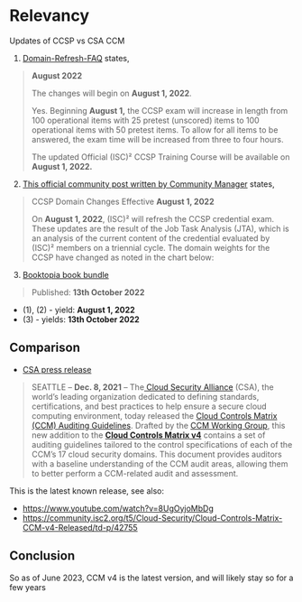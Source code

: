 # Relevancy

Updates of CCSP vs CSA CCM 

1. [Domain-Refresh-FAQ](https://www.isc2.org/Certifications/CCSP/Domain-Refresh-FAQ) states,
>**August 2022**
>
>
> The changes will begin on **August 1, 2022**.
>
> Yes. Beginning **August 1,** the CCSP exam will increase in length from 100 operational items with 25 pretest (unscored) items to 100 operational items with 50 pretest items. To allow for all items to be answered, the exam time will be increased from three to four hours.
> 
> The updated Official (ISC)² CCSP Training Course will be available on **August 1, 2022.**


2. [This official community post written by Community Manager](https://community.isc2.org/t5/CCSP-Study-Group/CCSP-Domain-Changes-Effective-August-1-2022/td-p/48588) states,
> CCSP Domain Changes Effective **August 1, 2022**
>
> On **August 1, 2022**, (ISC)² will refresh the CCSP credential exam. These updates are the result of the Job Task Analysis (JTA), which is an analysis of the current content of the credential evaluated by (ISC)² members on a triennial cycle. The domain weights for the CCSP have changed as noted in the chart below:   

3. [Booktopia book bundle](https://www.booktopia.com.au/-isc-2-ccsp-certified-cloud-security-professional-official-study-guide-practice-tests-bundle-mike-chapple/book/9781119909439.html)

> Published: **13th October 2022**

* (1), (2) - yield: **August 1, 2022**
* (3) - yields: **13th October 2022**

## Comparison

* [CSA press release](https://cloudsecurityalliance.org/press-releases/2021/12/08/cloud-security-alliance-releases-new-cloud-controls-matrix-auditing-guidelines/)
> SEATTLE – **Dec. 8, 2021** – The[ Cloud Security Alliance](https://cloudsecurityalliance.org/) (CSA), the world’s leading organization dedicated to defining standards, certifications, and best practices to help ensure a secure cloud computing environment, today released the [Cloud Controls Matrix (CCM) Auditing Guidelines](https://cloudsecurityalliance.org/artifacts/ccm-v4-0-auditing-guidelines/). Drafted by the [CCM Working Group](https://cloudsecurityalliance.org/research/working-groups/cloud-controls-matrix/), this new addition to the **[Cloud Controls Matrix v4](https://cloudsecurityalliance.org/research/cloud-controls-matrix/)** contains a set of auditing guidelines tailored to the control specifications of each of the CCM’s 17 cloud security domains. This document provides auditors with a baseline understanding of the CCM audit areas, allowing them to better perform a CCM-related audit and assessment.

This is the latest known release, see also:
* https://www.youtube.com/watch?v=8UgOyjoMbDg
* https://community.isc2.org/t5/Cloud-Security/Cloud-Controls-Matrix-CCM-v4-Released/td-p/42755

## Conclusion

So as of June 2023, CCM v4 is the latest version, and will likely stay so for a few years
